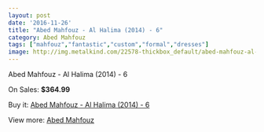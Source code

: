 ```yaml
---
layout: post
date: '2016-11-26'
title: "Abed Mahfouz - Al Halima (2014) - 6"
category: Abed Mahfouz
tags: ["mahfouz","fantastic","custom","formal","dresses"]
image: http://img.metalkind.com/22578-thickbox_default/abed-mahfouz-al-halima-2014-6.jpg
---
```

Abed Mahfouz - Al Halima (2014) - 6

On Sales: **$364.99**
<a href="https://www.metalkind.com/en/abed-mahfouz/9661-abed-mahfouz-al-halima-2014-6.html"><amp-img layout="responsive" width="600" height="600" src="//img.metalkind.com/22578-thickbox_default/abed-mahfouz-al-halima-2014-6.jpg" alt="Abed Mahfouz - Al Halima (2014) - 6 0" /></a>
<a href="https://www.metalkind.com/en/abed-mahfouz/9661-abed-mahfouz-al-halima-2014-6.html"><amp-img layout="responsive" width="600" height="600" src="//img.metalkind.com/22580-thickbox_default/abed-mahfouz-al-halima-2014-6.jpg" alt="Abed Mahfouz - Al Halima (2014) - 6 1" /></a>

Buy it: [Abed Mahfouz - Al Halima (2014) - 6](https://www.metalkind.com/en/abed-mahfouz/9661-abed-mahfouz-al-halima-2014-6.html "Abed Mahfouz - Al Halima (2014) - 6")

View more: [Abed Mahfouz](https://www.metalkind.com/en/114-abed-mahfouz "Abed Mahfouz")